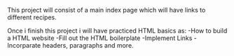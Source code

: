 This project will consist of a main index page which will have links to different recipes.

Once i finish this project i will have practiced HTML basics as: 
-How to build a HTML website
-Fill out the HTML boilerplate
-Implement Links
-Incorparate headers, paragraphs and more.